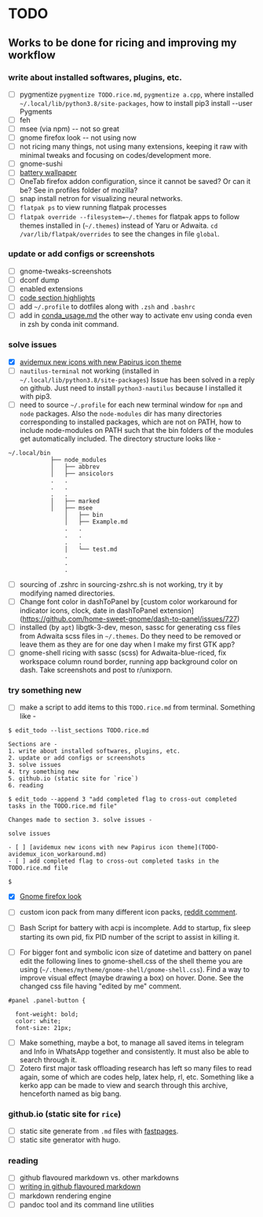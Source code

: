 # TODO

## Works to be done for ricing and improving my workflow

### write about installed softwares, plugins, etc.

- [ ] pygmentize `pygmentize TODO.rice.md`, `pygmentize a.cpp`, where installed `~/.local/lib/python3.8/site-packages`, how to install pip3 install --user Pygments
- [ ] feh
- [ ] msee (via npm) -- not so great
- [ ] gnome firefox look -- not using now
- [ ] not ricing many things, not using many extensions, keeping it raw with minimal tweaks and focusing on codes/development more.
- [ ] gnome-sushi
- [ ] [battery wallpaper](https://github.com/adi1090x/battery-wallpaper)
- [ ] OneTab firefox addon configuration, since it cannot be saved? Or can it be? See in profiles folder of mozilla?
- [ ] snap install netron for visualizing neural networks.
- [ ] `flatpak ps` to view running flatpak processes
- [ ] `flatpak override --filesystem=~/.themes` for flatpak apps to follow themes installed in (`~/.themes`) instead of Yaru or Adwaita. `cd /var/lib/flatpak/overrides` to see the changes in file `global`.

### update or add configs or screenshots

- [ ] gnome-tweaks-screenshots
- [ ] dconf dump 
- [ ] enabled extensions
- [ ] [code section highlights](https://stackoverflow.com/questions/20303826/highlight-bash-shell-code-in-markdown)
- [ ] add `~/.profile` to dotfiles along with `.zsh` and `.bashrc`
- [ ] add in [conda_usage.md](conda_usage.md) the other way to activate env using conda even in zsh by conda init command.

### solve issues

- [x] [avidemux new icons with new Papirus icon theme](avidemux_icon_workaround.md)
- [ ] `nautilus-terminal` not working (installed in `~/.local/lib/python3.8/site-packages`) Issue has been solved in a reply on github. Just need to install `python3-nautilus` because I installed it with pip3.
- [ ] need to source `~/.profile` for each new terminal window for `npm` and `node` packages. Also the `node-modules` dir has many directories corresponding to installed packages, which are not on PATH, how to include node-modules on PATH such that the bin folders of the modules get automatically included. The directory structure looks like - 

```console
~/.local/bin
			├── node_modules
			│   ├── abbrev
			│   ├── ansicolors
			.	.
			.	.
			.	.	
			│   ├── marked
			│   ├── msee
				│   ├── bin
				│   ├── Example.md
				.   .
				.	.
				.	.
				│   └── test.md
				.
				.
				.
```
- [ ] sourcing of .zshrc in sourcing-zshrc.sh is not working, try it by modifying named directories.
- [ ] Change font color in dashToPanel by [custom color workaround for indicator icons, clock, date in dashToPanel extension] (https://github.com/home-sweet-gnome/dash-to-panel/issues/727)
- [ ] installed (by `apt`) libgtk-3-dev, meson, sassc for generating css files from Adwaita scss files in `~/.themes`. Do they need to be removed or leave them as they are for one day when I make my first GTK app?
- [ ] gnome-shell ricing with sassc (scss) for Adwaita-blue-riced, fix workspace column round border, running app background color on dash. Take screenshots and post to r/unixporn.

### try something new

- [ ] make a script to add items to this `TODO.rice.md` from terminal. Something like -
```console
$ edit_todo --list_sections TODO.rice.md

Sections are - 
1. write about installed softwares, plugins, etc.
2. update or add configs or screenshots
3. solve issues
4. try something new
5. github.io (static site for `rice`)
6. reading

$ edit_todo --append 3 "add completed flag to cross-out completed tasks in the TODO.rice.md file"

Changes made to section 3. solve issues -

solve issues

- [ ] [avidemux new icons with new Papirus icon theme](TODO-avidemux_icon_workaround.md)
- [ ] add completed flag to cross-out completed tasks in the TODO.rice.md file

$
```

- [x] [Gnome firefox look](https://github.com/rafaelmardojai/firefox-gnome-theme)
- [ ] custom icon pack from many different icon packs, [reddit comment](https://www.reddit.com/r/Ubuntu/comments/g9rg7r/unity_on_2004_is_smoother_than_you_would_think/foxshh9?utm_source=share&utm_medium=web2x).
- [ ] Bash Script for battery with acpi is incomplete. Add to startup, fix sleep starting its own pid, fix PID number of the script to assist in killing it.
- [ ] For bigger font and symbolic icon size of datetime and battery on panel edit the following lines to gnome-shell.css of the shell theme you are using (`~/.themes/mytheme/gnome-shell/gnome-shell.css`). Find a way to improve visual effect (maybe drawing a box) on hover. Done. See the changed css file having "edited by me"  comment.


```
#panel .panel-button {

  font-weight: bold;
  color: white;
  font-size: 21px;
```
- [ ] Make something, maybe a bot, to manage all saved items in telegram and Info in WhatsApp together and consistently. It must also be able to search through it.
- [ ] Zotero first major task offloading research has left so many files to read again, some of which are codes help, latex help, rl, etc. Something like a kerko app can be made to view and search through this archive, henceforth named as big bang.

### github.io (static site for `rice`)

- [ ] static site generate from `.md` files with [fastpages](https://github.com/fastai/fastpages).
- [ ] static site generator with hugo.

### reading

- [ ] github flavoured markdown vs. other markdowns
- [ ] [writing in github flavoured markdown](https://help.github.com/en/github/writing-on-github)
- [ ] markdown rendering engine
- [ ] pandoc tool and its command line utilities
